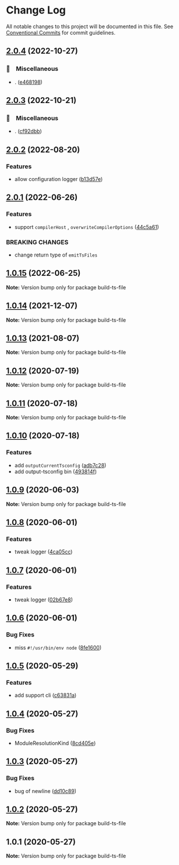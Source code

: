 # Change Log

All notable changes to this project will be documented in this file.
See [Conventional Commits](https://conventionalcommits.org) for commit guidelines.

## [2.0.4](https://github.com/bluelovers/ws-ts-tool/compare/build-ts-file@2.0.3...build-ts-file@2.0.4) (2022-10-27)



### 🔖　Miscellaneous

* . ([e468198](https://github.com/bluelovers/ws-ts-tool/commit/e468198f2d291c51165689f984fc43488f0f2e33))



## [2.0.3](https://github.com/bluelovers/ws-ts-tool/compare/build-ts-file@2.0.2...build-ts-file@2.0.3) (2022-10-21)



### 🔖　Miscellaneous

* . ([cf92dbb](https://github.com/bluelovers/ws-ts-tool/commit/cf92dbba0e1dbb9110118d8670916e07efb65a87))



## [2.0.2](https://github.com/bluelovers/ws-ts-tool/compare/build-ts-file@2.0.1...build-ts-file@2.0.2) (2022-08-20)


### Features

* allow configuration logger ([b13d57e](https://github.com/bluelovers/ws-ts-tool/commit/b13d57e927f67a955ad80749b2c3539942b16219))





## [2.0.1](https://github.com/bluelovers/ws-ts-tool/compare/build-ts-file@1.0.15...build-ts-file@2.0.1) (2022-06-26)


### Features

* support `compilerHost` , `overwriteCompilerOptions` ([44c5a61](https://github.com/bluelovers/ws-ts-tool/commit/44c5a61562403e74ade69fcea2005d9f73c0167f))


### BREAKING CHANGES

* change return type of `emitTsFiles`





## [1.0.15](https://github.com/bluelovers/ws-ts-tool/compare/build-ts-file@1.0.14...build-ts-file@1.0.15) (2022-06-25)

**Note:** Version bump only for package build-ts-file





## [1.0.14](https://github.com/bluelovers/ws-ts-tool/compare/build-ts-file@1.0.13...build-ts-file@1.0.14) (2021-12-07)

**Note:** Version bump only for package build-ts-file





## [1.0.13](https://github.com/bluelovers/ws-ts-tool/compare/build-ts-file@1.0.12...build-ts-file@1.0.13) (2021-08-07)

**Note:** Version bump only for package build-ts-file





## [1.0.12](https://github.com/bluelovers/ws-ts-tool/compare/build-ts-file@1.0.11...build-ts-file@1.0.12) (2020-07-19)

**Note:** Version bump only for package build-ts-file





## [1.0.11](https://github.com/bluelovers/ws-ts-tool/compare/build-ts-file@1.0.10...build-ts-file@1.0.11) (2020-07-18)

**Note:** Version bump only for package build-ts-file





## [1.0.10](https://github.com/bluelovers/ws-ts-tool/compare/build-ts-file@1.0.9...build-ts-file@1.0.10) (2020-07-18)


### Features

* add `outputCurrentTsconfig` ([adb7c28](https://github.com/bluelovers/ws-ts-tool/commit/adb7c28e0bab68cffbce010ea1d76ab91dad91b4))
* add output-tsconfig bin ([493814f](https://github.com/bluelovers/ws-ts-tool/commit/493814ff2e6bbb9f3fe419b4430e3f2a212ec639))





## [1.0.9](https://github.com/bluelovers/ws-ts-tool/compare/build-ts-file@1.0.8...build-ts-file@1.0.9) (2020-06-03)

**Note:** Version bump only for package build-ts-file





## [1.0.8](https://github.com/bluelovers/ws-ts-tool/compare/build-ts-file@1.0.7...build-ts-file@1.0.8) (2020-06-01)


### Features

* tweak logger ([4ca05cc](https://github.com/bluelovers/ws-ts-tool/commit/4ca05cc2d70a5871019ccc90c7cab7fc1545141b))





## [1.0.7](https://github.com/bluelovers/ws-ts-tool/compare/build-ts-file@1.0.6...build-ts-file@1.0.7) (2020-06-01)


### Features

* tweak logger ([02b67e8](https://github.com/bluelovers/ws-ts-tool/commit/02b67e807c5469dab2d48bd81a2c665a06870635))





## [1.0.6](https://github.com/bluelovers/ws-ts-tool/compare/build-ts-file@1.0.5...build-ts-file@1.0.6) (2020-06-01)


### Bug Fixes

* miss `#!/usr/bin/env node` ([8fe1600](https://github.com/bluelovers/ws-ts-tool/commit/8fe1600ebe81f45050560f19eb331af0684c2450))





## [1.0.5](https://github.com/bluelovers/ws-ts-tool/compare/build-ts-file@1.0.4...build-ts-file@1.0.5) (2020-05-29)


### Features

* add support cli ([c63831a](https://github.com/bluelovers/ws-ts-tool/commit/c63831adb2c83a8c28fdbd6da9366e76302ee7d9))





## [1.0.4](https://github.com/bluelovers/ws-ts-tool/compare/build-ts-file@1.0.3...build-ts-file@1.0.4) (2020-05-27)


### Bug Fixes

* ModuleResolutionKind ([8cd405e](https://github.com/bluelovers/ws-ts-tool/commit/8cd405e9b5f96ed78e3c77bc33eb3e6a40afd7d5))





## [1.0.3](https://github.com/bluelovers/ws-ts-tool/compare/build-ts-file@1.0.2...build-ts-file@1.0.3) (2020-05-27)


### Bug Fixes

* bug of newline ([dd10c89](https://github.com/bluelovers/ws-ts-tool/commit/dd10c890cdef1db87c09cdf4286f90a75ddc04b4))





## [1.0.2](https://github.com/bluelovers/ws-ts-tool/compare/build-ts-file@1.0.1...build-ts-file@1.0.2) (2020-05-27)

**Note:** Version bump only for package build-ts-file





## 1.0.1 (2020-05-27)

**Note:** Version bump only for package build-ts-file
